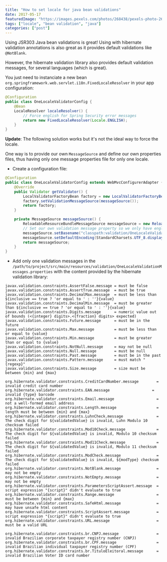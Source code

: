 ```yaml
---
title: "How to set locale for java bean validations" 
date: 2017-05-17
featuredImage: "https://images.pexels.com/photos/268438/pexels-photo-268438.jpeg?w=1260&h=750&auto=compress&cs=tinysrgb"
tags: ["locale", "bean validation", "java"]
categories: ["post"]
---
```


Using JSR303 Java bean validations is great! Using with hibernate validation annotations is also great as it provides default validations like `@NotBlank`.

However, the hibernate validation library also provides default validation messages, for several languages (which is great).

<!--more-->

You just need to instanciate a new bean `org.springframework.web.servlet.i18n.FixedLocaleResolver` in your app configuration:

```java
@Configuration
public class OneLocaleValidatorConfig {
    @Bean
    LocaleResolver localeResolver() {
        // Force english for Spring Security error messages
        return new FixedLocaleResolver(Locale.ENGLISH);
    }
}
```

**Update**: The following solution works but it's not the ideal way to force the locale.

One way is to provide our own `MessageSource` and define our own properties files, thus having only one message properties file for only one locale.

* Create a configuration file:

```java
@Configuration
public class OneLocaleValidatorConfig extends WebMvcConfigurerAdapter {
    @Override
    public Validator getValidator() {
        LocalValidatorFactoryBean factory = new LocalValidatorFactoryBean();
        factory.setValidationMessageSource(messageSource());
        return factory;
    }

    private MessageSource messageSource() {
        ReloadableResourceBundleMessageSource messageSource = new ReloadableResourceBundleMessageSource();
        // Set our own validation message property so we only have english version
        messageSource.setBasename("classpath:validation/OneLocaleValidationMessages");
        messageSource.setDefaultEncoding(StandardCharsets.UTF_8.displayName());
        return messageSource;
    }
}
```

* Add only one validation messages in the `/path/to/project/src/main/resources/validation/OneLocaleValidationMessages.properties` with the content provided by the hibernate validation library:

```properties
javax.validation.constraints.AssertFalse.message = must be false
javax.validation.constraints.AssertTrue.message  = must be true
javax.validation.constraints.DecimalMax.message  = must be less than ${inclusive == true ? 'or equal to ' : ''}{value}
javax.validation.constraints.DecimalMin.message  = must be greater than ${inclusive == true ? 'or equal to ' : ''}{value}
javax.validation.constraints.Digits.message      = numeric value out of bounds (<{integer} digits>.<{fraction} digits> expected)
javax.validation.constraints.Future.message      = must be in the future
javax.validation.constraints.Max.message         = must be less than or equal to {value}
javax.validation.constraints.Min.message         = must be greater than or equal to {value}
javax.validation.constraints.NotNull.message     = may not be null
javax.validation.constraints.Null.message        = must be null
javax.validation.constraints.Past.message        = must be in the past
javax.validation.constraints.Pattern.message     = must match "{regexp}"
javax.validation.constraints.Size.message        = size must be between {min} and {max}

org.hibernate.validator.constraints.CreditCardNumber.message        = invalid credit card number
org.hibernate.validator.constraints.EAN.message                   = invalid {type} barcode
org.hibernate.validator.constraints.Email.message                   = not a well-formed email address
org.hibernate.validator.constraints.Length.message                  = length must be between {min} and {max}
org.hibernate.validator.constraints.LuhnCheck.message               = The check digit for ${validatedValue} is invalid, Luhn Modulo 10 checksum failed
org.hibernate.validator.constraints.Mod10Check.message              = The check digit for ${validatedValue} is invalid, Modulo 10 checksum failed
org.hibernate.validator.constraints.Mod11Check.message              = The check digit for ${validatedValue} is invalid, Modulo 11 checksum failed
org.hibernate.validator.constraints.ModCheck.message                = The check digit for ${validatedValue} is invalid, ${modType} checksum failed
org.hibernate.validator.constraints.NotBlank.message                = may not be empty
org.hibernate.validator.constraints.NotEmpty.message                = may not be empty
org.hibernate.validator.constraints.ParametersScriptAssert.message  = script expression "{script}" didn't evaluate to true
org.hibernate.validator.constraints.Range.message                   = must be between {min} and {max}
org.hibernate.validator.constraints.SafeHtml.message                = may have unsafe html content
org.hibernate.validator.constraints.ScriptAssert.message            = script expression "{script}" didn't evaluate to true
org.hibernate.validator.constraints.URL.message                     = must be a valid URL

org.hibernate.validator.constraints.br.CNPJ.message                 = invalid Brazilian corporate taxpayer registry number (CNPJ)
org.hibernate.validator.constraints.br.CPF.message                  = invalid Brazilian individual taxpayer registry number (CPF)
org.hibernate.validator.constraints.br.TituloEleitoral.message      = invalid Brazilian Voter ID card number
```
